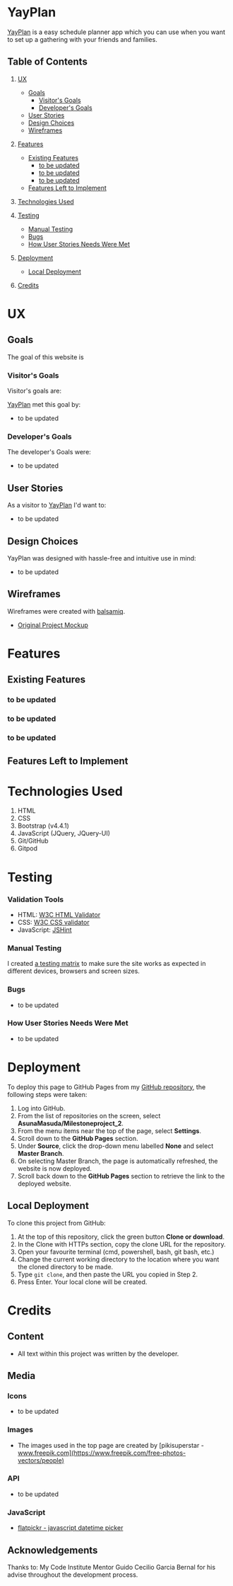 # YayPlan
[YayPlan]() is a easy schedule planner app which you can use when you want to set up a gathering with your friends and families. 


## Table of Contents

1. [UX](#ux)
    - [Goals](#goals)
        - [Visitor's Goals](#visitors-goals)
        - [Developer's Goals](#developers-goals)
    - [User Stories](#user-stories)
    - [Design Choices](#design-choices)
    - [Wireframes](#wireframes)

2. [Features](#features)
    - [Existing Features](#existing-features)
        - [to be updated](#song-search-and-result)
        - [to be updated](#lyrics)
        - [to be updated](#artist-information)
    - [Features Left to Implement](#features-left-to-implement)

4. [Technologies Used](#technologies-used)

5. [Testing](#testing)
    - [Manual Testing](#manual-testing)
    - [Bugs](#bugs)
    - [How User Stories Needs Were Met](#how-user-stories-needs-were-met)

6. [Deployment](#deployment)
    - [Local Deployment](#local-deployment)

7. [Credits](#credits)

# UX
## Goals
The goal of this website is 

### Visitor's Goals
Visitor's goals are:

[YayPlan]() met this goal by:
- to be updated

### Developer's Goals
The developer's Goals were:
- to be updated


## User Stories
As a visitor to [YayPlan]() I'd want to:
- to be updated


## Design Choices
YayPlan was designed with hassle-free and intuitive use in mind:
- to be updated

## Wireframes
Wireframes were created with [balsamiq](https://balsamiq.com/).
- [Original Project Mockup]()

# Features

## Existing Features
### to be updated


### to be updated


### to be updated


## Features Left to Implement


# Technologies Used
1. HTML
2. CSS
3. Bootstrap (v4.4.1)
4. JavaScript (JQuery, JQuery-UI)
5. Git/GitHub
6. Gitpod

# Testing
### Validation Tools
- HTML: [W3C HTML Validator](https://validator.w3.org/)
- CSS: [W3C CSS validator](https://jigsaw.w3.org/css-validator/)
- JavaScript: [JSHint](https://jshint.com/)

### Manual Testing
I created [a testing matrix]() to make sure the site works as expected in different devices, browsers and screen sizes.

### Bugs
- to be updated

### How User Stories Needs Were Met
- to be updated

# Deployment
To deploy this page to GitHub Pages from my [GitHub repository](https://github.com/AsunaMasuda/Milestoneproject_2), the following steps were taken: 
1. Log into GitHub. 
2. From the list of repositories on the screen, select **AsunaMasuda/Milestoneproject_2**.
3. From the menu items near the top of the page, select **Settings**.
4. Scroll down to the **GitHub Pages** section.
5. Under **Source**, click the drop-down menu labelled **None** and select **Master Branch**.
6. On selecting Master Branch, the page is automatically refreshed, the website is now deployed. 
7. Scroll back down to the **GitHub Pages** section to retrieve the link to the deployed website.

## Local Deployment
To clone this project from GitHub:
1. At the top of this repository, click the green button **Clone or download**.
2. In the Clone with HTTPs section, copy the clone URL for the repository. 
3. Open your favourite terminal (cmd, powershell, bash, git bash, etc.)
4. Change the current working directory to the location where you want the cloned directory to be made.
5. Type `git clone`, and then paste the URL you copied in Step 2.
6. Press Enter. Your local clone will be created.

# Credits

## Content
- All text within this project was written by the developer.

## Media
### Icons
- to be updated

### Images
- The images used in the top page are created by [pikisuperstar - www.freepik.com](https://www.freepik.com/free-photos-vectors/people)

### API
- to be updated

### JavaScript
- [flatpickr - javascript datetime picker](https://github.com/flatpickr/flatpickr)

## Acknowledgements

Thanks to:
My Code Institute Mentor Guido Cecilio Garcia Bernal for his advise throughout the development process.
